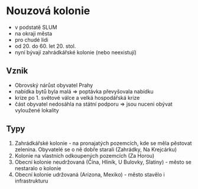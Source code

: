 # Nouzová kolonie
- v podstatě SLUM
- na okraji města
- pro chudé lidi
- od 20. do 60. let 20. stol.
- nyní bývají zahrádkářské kolonie (nebo neexistují)

## Vznik
- Obrovský nárůst obyvatel Prahy
- nabídka bytů byla malá => poptávka převyšovala nabídku
- krize po 1. světové válce a velká hospodářská krize
- část obyvatel nedosáhla na státní podporu => jsou nuceni obývat vyloužené lokality

## Typy
1. Zahrádkářské kolonie - na pronajatých pozemcích, kde se měla pěstovat zelenina. Obyvatelé se o ně dobře starali (Zahrádky, Na Krejcárku)
2. Kolonie na vlastních odkoupených pozemcích (Za Horou)
3. Obecní kolonie neudržovaná (Čína, Hliník, U Bulovky, Slatiny) - město se nestaralo o kolonie
4. Obecní kolonie udržovaná (Arizona, Mexiko) - město stavělo i infrastrukturu